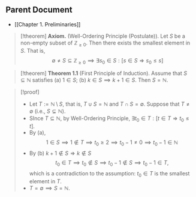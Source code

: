 
## Parent Document
- [[Chapter 1. Preliminaries]]

> [!theorem] **Axiom.** (Well-Ordering Principle (Postulate)).
> Let $S$ be a non-empty subset of $\mathbb{Z}_{\geq 0}$. Then there exists the smallest element in $S$. That is, 
> $$
> \emptyset\neq S\subseteq\mathbb{Z}_{\geq 0}\implies \exists s_0\in S:[s\in S\Rightarrow s_0\leq s]
> $$

> [!theorem] **Theorem 1.1** (First Principle of Induction).
> Assume that $S\subseteq\mathbb{N}$ satisfies
> 	(a) $1\in S$;
> 	(b) $k\in S\implies k+1\in S$.
> Then $S=\mathbb{N}$.

> [!proof]
> - Let $T:=\mathbb{N}\setminus S$, that is, $T\cup S=\mathbb{N}$ and $T\cap S=\emptyset$. Suppose that $T\neq\emptyset$ (i.e., $S\subsetneq\mathbb{N}$).
> - SInce $T\subseteq\mathbb{N}$, by Well-Ordering Principle, $\exists t_0\in T:[t\in T\Rightarrow t_0\leq t]$.
> - By (a), 
> $$
> 1\in S\implies 1\notin T\implies t_0\geq 2\implies t_0-1\neq 0\implies t_0-1\in\mathbb{N}
> $$
> - By (b) $k+1\notin S\Rightarrow k\notin S$
> $$
> t_0\in T\implies t_0\notin S\implies t_0-1\notin S\implies t_0-1\in T,
> $$
> which is a contradiction to the assumption: $t_0\in T$ is the smallest element in $T$.
> - $T=\emptyset\implies S=\mathbb{N}$.















